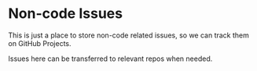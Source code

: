 # Non-code Issues
This is just a place to store non-code related issues, so we can track them on GitHub Projects. 

Issues here can be transferred to relevant repos when needed.
